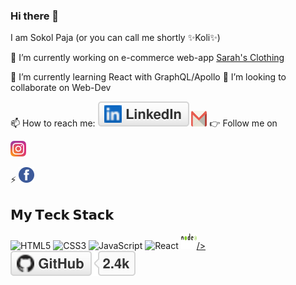 ### Hi there 👋

I am Sokol Paja (or you can call me shortly ✨Koli✨)

🔭 I’m currently working on e-commerce web-app [Sarah's Clothing](https://sarahs-clothing.herokuapp.com/)  

🌱 I’m currently learning React with GraphQL/Apollo
👯 I’m looking to collaborate on Web-Dev

📫 How to reach me: <a href="https://www.linkedin.com/in/sokol-paja-9411217b/"><img src="/img/linkedin.svg"/></a>
<a href="https://www.gmail.com"
      ><img src="/img/gmail-icon.svg" alt="gmail" height="25" width="25"
    /></a>
👉 Follow me on

  [<img src="/img/instagram-2-1.svg" alt="instagram" height="25" width="25"/>](https://www.instagram.com/kolpaja/)

⚡ <a href="https://www.facebook.com/profile.php?id=100012553262237" 
      ><img src="/img/facebook-3.svg" alt="facebook" height="25" width="25"
    /></a>

## 𝗠𝘆 𝗧𝗲𝗰𝗸 𝗦𝘁𝗮𝗰𝗸

![HTML5](https://img.shields.io/badge/-HTML5-%23E44D27?style=flat-square&logo=html5&logoColor=ffffff)
![CSS3](https://img.shields.io/badge/-CSS3-%231572B6?style=flat-square&logo=css3)
![JavaScript](https://img.shields.io/badge/-JavaScript-%23F7DF1C?style=flat-square&logo=javascript&logoColor=000000&labelColor=%23F7DF1C&color=%23FFCE5A)
![React](https://img.shields.io/badge/-React-%23282C34?style=flat-square&logo=react)
<a href="#"
      ><img src="/img/nodejs.svg" alt="nodejs" height="25" width="25">/></a>
<a href="#"
      ><img src="/img/github.svg" alt="github"
    /></a>

